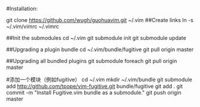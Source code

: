 #Installation:

git clone https://github.com/wugh/guohuavim.git ~/.vim
##Create links
ln -s ~/.vim/vimrc ~/.vimrc

##Init the submodules
cd ~/.vim
git submodule init
git submodule update

##Upgrading a plugin bundle
cd ~/.vim/bundle/fugitive
git pull origin master

##Upgrading all bundled plugins
git submodule foreach git pull origin master

#添加一个模块（例如fugitive）
cd ~/.vim
mkdir ~/.vim/bundle
git submodule add http://github.com/tpope/vim-fugitive.git bundle/fugitive
git add .
git commit -m "Install Fugitive.vim bundle as a submodule."
git push origin master
